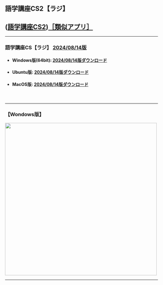 ## 語学講座CS2【ラジ】
## ([語学講座CS2](https://csreviser.github.io/CaptureStream2/))[［類似アプリ］](https://csreviser.github.io/CaptureStream2/application)          

***
### 語学講座CS【ラジ】 [2024/08/14版](https://github.com/CSReviser/Capturestream2-Rad/releases/tag/202400814)                 

   - #### Windows版(64bit): [2024/08/14版ダウンロード](https://github.com/CSReviser/CaptureStream2-Rad/releases/download/20240814/CaptureStream2-Rad-Windows-x64-20240814.zip)    
   - #### Ubuntu版: [2024/08/14版ダウンロード](https://github.com/CSReviser/CaptureStream2-Rad/releases/download/20240814/CaptureStream2-Rad-Ubuntu-20240814.zip)
   - #### MacOS版: [2024/08/14版ダウンロード](https://github.com/CSReviser/CaptureStream2-Rad/releases/download/20240814/CaptureStream2-Rad-MacOS-20240814.dmg)
　　     
                               
***       
### 【Wondows版】                       
<img src="https://github-production-user-asset-6210df.s3.amazonaws.com/46049273/278784620-bf19a62f-7230-451d-9043-e94bc837d1c4.png" width="500">




***      
<link rel="shortcut icon" type="image/x-icon" href="https://avatars.githubusercontent.com/u/46049273?v=4">
<meta name="twitter:image:src" content="https://avatars.githubusercontent.com/u/46049273?v=4">
